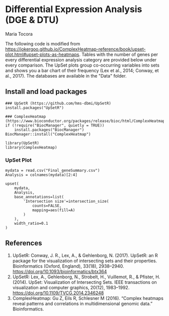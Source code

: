 Differential Expression Analysis (DGE & DTU)
==================================================
Maria Tocora 

The following code is modified from https://jokergoo.github.io/ComplexHeatmap-reference/book/upset-plot.html#upset-plots-as-heatmaps. Tables with the number of genes per every differential expression analysis category are provided below under every comparison. The UpSet plots group co-occurring variables into sets and shows you a bar chart of their frequency (Lex et al., 2014; Conway, et al., 2017). The databases are available in the "Data" folder. 

## Install and load packages 
```{r Install and Load Packages}
### UpSetR (https://github.com/hms-dbmi/UpSetR)
install.packages("UpSetR")

### ComplexHeatmap (https://www.bioconductor.org/packages/release/bioc/html/ComplexHeatmap.html)
if (!require("BiocManager", quietly = TRUE))
    install.packages("BiocManager")
BiocManager::install("ComplexHeatmap")

library(UpSetR)
library(ComplexHeatmap)
```

### UpSet Plot
```
mydata = read.csv("Final_geneSummary.csv")
Analysis = colnames(mydata)[2:4]

upset(
    mydata,
    Analysis,
    base_annotations=list(
        'Intersection size'=intersection_size(
            counts=FALSE,
            mapping=aes(fill=A)
        )
    ),
    width_ratio=0.1
)
```

## __References__

1. UpSetR: Conway, J. R., Lex, A., & Gehlenborg, N. (2017). UpSetR: an R package for the visualization of intersecting sets and their properties. Bioinformatics (Oxford, England), 33(18), 2938–2940. https://doi.org/10.1093/bioinformatics/btx364
2. UpSetR: Lex, A., Gehlenborg, N., Strobelt, H., Vuillemot, R., & Pfister, H. (2014). UpSet: Visualization of Intersecting Sets. IEEE transactions on visualization and computer graphics, 20(12), 1983–1992. https://doi.org/10.1109/TVCG.2014.2346248
3. ComplexHeatmap: Gu Z, Eils R, Schlesner M (2016). “Complex heatmaps reveal patterns and correlations in multidimensional genomic data.” Bioinformatics.

